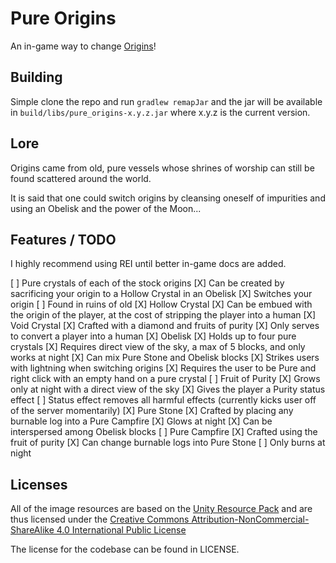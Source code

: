 # Pure Origins

An in-game way to change [Origins](https://github.com/apace100/origins-fabric)!

## Building

Simple clone the repo and run `gradlew remapJar` and the jar will be available in `build/libs/pure_origins-x.y.z.jar`
where x.y.z is the current version.

## Lore

Origins came from old, pure vessels whose shrines of worship can still be found scattered around the
world.

It is said that one could switch origins by cleansing oneself of impurities and using an Obelisk
and the power of the Moon...

## Features / TODO

I highly recommend using REI until better in-game docs are added.

[ ] Pure crystals of each of the stock origins
    [X] Can be created by sacrificing your origin to a Hollow Crystal in an Obelisk
    [X] Switches your origin
    [ ] Found in ruins of old
[X] Hollow Crystal
    [X] Can be embued with the origin of the player, at the cost of stripping the player into a human
[X] Void Crystal
    [X] Crafted with a diamond and fruits of purity
    [X] Only serves to convert a player into a human
[X] Obelisk
    [X] Holds up to four pure crystals
    [X] Requires direct view of the sky, a max of 5 blocks, and only works at night
    [X] Can mix Pure Stone and Obelisk blocks
    [X] Strikes users with lightning when switching origins
    [X] Requires the user to be Pure and right click with an empty hand on a pure crystal
[ ] Fruit of Purity
    [X] Grows only at night with a direct view of the sky
    [X] Gives the player a Purity status effect
    [ ] Status effect removes all harmful effects (currently kicks user off of the server momentarily)
[X] Pure Stone
    [X] Crafted by placing any burnable log into a Pure Campfire
    [X] Glows at night
    [X] Can be interspersed among Obelisk blocks
[ ] Pure Campfire
    [X] Crafted using the fruit of purity
    [X] Can change burnable logs into Pure Stone
    [ ] Only burns at night

## Licenses

All of the image resources are based on the [Unity Resource Pack](https://github.com/Unity-Resource-Pack/Unity)
and are thus licensed under the [Creative Commons Attribution-NonCommercial-ShareAlike 4.0 International Public License](https://creativecommons.org/licenses/by-nc-sa/4.0/)

The license for the codebase can be found in LICENSE.